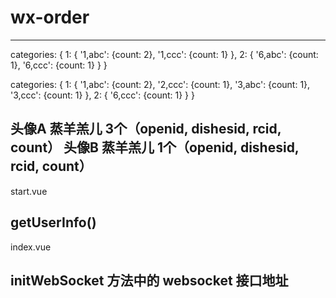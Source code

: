 # wx-order
-------------------------
categories: {
  1: {
    '1,abc': {count: 2},
    '1,ccc': {count: 1}
  },
  2: {
    '6,abc': {count: 1},
    '6,ccc': {count: 1}
  }
}

categories: {
  1: {
    '1,abc': {count: 2},
    '2,ccc': {count: 1},
    '3,abc': {count: 1},
    '3,ccc': {count: 1}
  },
  2: {
    '6,ccc': {count: 1}
  }
}

头像A  蒸羊羔儿  3个（openid, dishesid, rcid, count）
头像B  蒸羊羔儿  1个（openid, dishesid, rcid, count）
-------------------------
start.vue

getUserInfo()
-------------------------
index.vue

<!-- data 中的 res 数据 -->

initWebSocket 方法中的 websocket 接口地址
-------------------------
